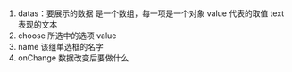 ##
1. datas：要展示的数据
    是一个数组，每一项是一个对象
    value 代表的取值
    text 表现的文本
2. choose 所选中的选项
    value
3. name 该组单选框的名字
4. onChange 数据改变后要做什么

